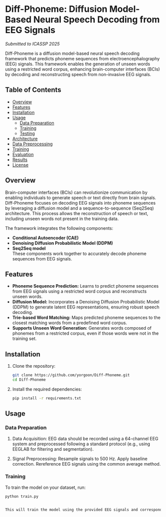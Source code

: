 # Diff-Phoneme: Diffusion Model-Based Neural Speech Decoding from EEG Signals

*Submitted to ICASSP 2025*

Diff-Phoneme is a diffusion model-based neural speech decoding framework that predicts phoneme sequences from electroencephalography (EEG) signals. This framework enables the generation of unseen words using a restricted word corpus, enhancing brain-computer interfaces (BCIs) by decoding and reconstructing speech from non-invasive EEG signals.

## Table of Contents
- [Overview](#overview)
- [Features](#features)
- [Installation](#installation)
- [Usage](#usage)
  - [Data Preparation](#data-preparation)
  - [Training](#training)
  - [Testing](#testing)
- [Architecture](#architecture)
- [Data Preprocessing](#data-preprocessing)
- [Training](#training)
- [Evaluation](#evaluation)
- [Results](#results)
- [License](#license)

## Overview

Brain-computer interfaces (BCIs) can revolutionize communication by enabling individuals to generate speech or text directly from brain signals. Diff-Phoneme focuses on decoding EEG signals into phoneme sequences by leveraging a diffusion model and a sequence-to-sequence (Seq2Seq) architecture. This process allows the reconstruction of speech or text, including unseen words not present in the training data.

The framework integrates the following components:
- **Conditional Autoencoder (CAE)**
- **Denoising Diffusion Probabilistic Model (DDPM)**
- **Seq2Seq model**  
These components work together to accurately decode phoneme sequences from EEG signals.

## Features

- **Phoneme Sequence Prediction:** Learns to predict phoneme sequences from EEG signals using a restricted word corpus and reconstructs unseen words.
- **Diffusion Model:** Incorporates a Denoising Diffusion Probabilistic Model (DDPM) to generate latent EEG representations, ensuring robust speech decoding.
- **Trie-based Word Matching:** Maps predicted phoneme sequences to the closest matching words from a predefined word corpus.
- **Supports Unseen Word Generation:** Generates words composed of phonemes from a restricted corpus, even if those words were not in the training set.

## Installation

1. Clone the repository:
   ```bash
   git clone https://github.com/yorgoon/Diff-Phoneme.git
   cd Diff-Phoneme

2. Install the required dependencies:
   ```bash
   pip install -r requirements.txt

## Usage

### Data Preparation
1. Data Acquisition:
EEG data should be recorded using a 64-channel EEG system and preprocessed following a standard protocol (e.g., using EEGLAB for filtering and segmentation).

2. Signal Preprocessing:
Resample signals to 500 Hz.
Apply baseline correction.
Rereference EEG signals using the common average method.

### Training
To train the model on your dataset, run:
   ```bash
   python train.py


This will train the model using the provided EEG signals and corresponding phoneme sequences. During training, the model learns to predict phoneme sequences from EEG signals, enabling it to generate unseen words composed of familiar phonemes.
